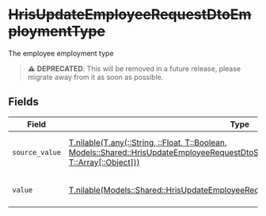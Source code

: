 # ~~HrisUpdateEmployeeRequestDtoEmploymentType~~

The employee employment type

> :warning: **DEPRECATED**: This will be removed in a future release, please migrate away from it as soon as possible.


## Fields

| Field                                                                                                                                                                                                                          | Type                                                                                                                                                                                                                           | Required                                                                                                                                                                                                                       | Description                                                                                                                                                                                                                    | Example                                                                                                                                                                                                                        |
| ------------------------------------------------------------------------------------------------------------------------------------------------------------------------------------------------------------------------------ | ------------------------------------------------------------------------------------------------------------------------------------------------------------------------------------------------------------------------------ | ------------------------------------------------------------------------------------------------------------------------------------------------------------------------------------------------------------------------------ | ------------------------------------------------------------------------------------------------------------------------------------------------------------------------------------------------------------------------------ | ------------------------------------------------------------------------------------------------------------------------------------------------------------------------------------------------------------------------------ |
| `source_value`                                                                                                                                                                                                                 | [T.nilable(T.any(::String, ::Float, T::Boolean, Models::Shared::HrisUpdateEmployeeRequestDtoSchemasEmploymentType4, T::Array[::Object]))](../../models/shared/hrisupdateemployeerequestdtoschemasemploymenttypesourcevalue.md) | :heavy_minus_sign:                                                                                                                                                                                                             | The source value of the employment type.                                                                                                                                                                                       | Permanent                                                                                                                                                                                                                      |
| `value`                                                                                                                                                                                                                        | [T.nilable(Models::Shared::HrisUpdateEmployeeRequestDtoSchemasEmploymentTypeValue)](../../models/shared/hrisupdateemployeerequestdtoschemasemploymenttypevalue.md)                                                             | :heavy_minus_sign:                                                                                                                                                                                                             | The type of the employment.                                                                                                                                                                                                    | permanent                                                                                                                                                                                                                      |